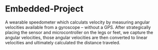 # Embedded-Project
A wearable speedometer which calculats velocity by measuring angular velocities available from a gyroscope – without a GPS. 
After strategically placing the sensor and microcontroller on the legs or feet, we capture the angular velocities, those angular velocities are then converted to linear velocities and ultimately calculated the distance traveled.
